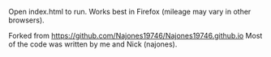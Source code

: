 Open index.html to run.
Works best in Firefox (mileage may vary in other browsers).

Forked from https://github.com/Najones19746/Najones19746.github.io
Most of the code was written by me and Nick (najones).

